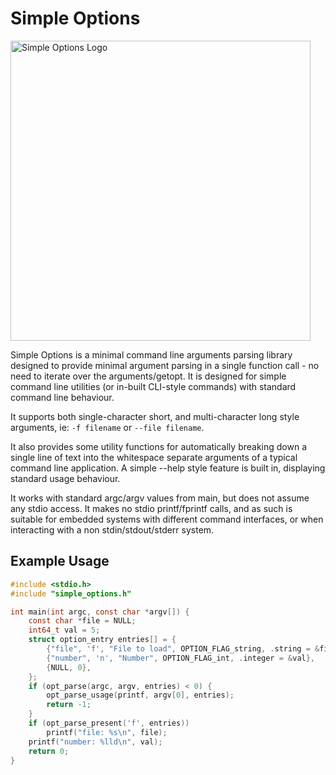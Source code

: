 # Simple Options
<img src="https://raw.githubusercontent.com/AndreRenaud/simple_options/master/logo.png" alt="Simple Options Logo" width="480"/>

Simple Options is a minimal command line arguments parsing library designed
to provide minimal argument parsing in a single function call - no need
to iterate over the arguments/getopt.
It is designed for simple command line utilities (or in-built CLI-style
commands) with standard command line behaviour.

It supports both single-character short, and multi-character long style
arguments, ie: `-f filename` or `--file filename`.

It also provides some utility functions for automatically breaking down a
single line of text into the whitespace separate arguments of a typical
command line application. A simple --help style feature is built in,
displaying standard usage behaviour.

It works with standard argc/argv values from main, but does not assume
any stdio access. It makes no stdio printf/fprintf calls, and as such is
suitable for embedded systems with different command interfaces, or when
interacting with a non stdin/stdout/stderr system.

## Example Usage
```c
#include <stdio.h>
#include "simple_options.h"

int main(int argc, const char *argv[]) {
	const char *file = NULL;
	int64_t val = 5;
	struct option_entry entries[] = {
		{"file", 'f', "File to load", OPTION_FLAG_string, .string = &file},
		{"number", 'n', "Number", OPTION_FLAG_int, .integer = &val},
		{NULL, 0},
	};
	if (opt_parse(argc, argv, entries) < 0) {
		opt_parse_usage(printf, argv[0], entries);
		return -1;
	}
	if (opt_parse_present('f', entries))
		printf("file: %s\n", file);
	printf("number: %lld\n", val);
	return 0;
}
```
